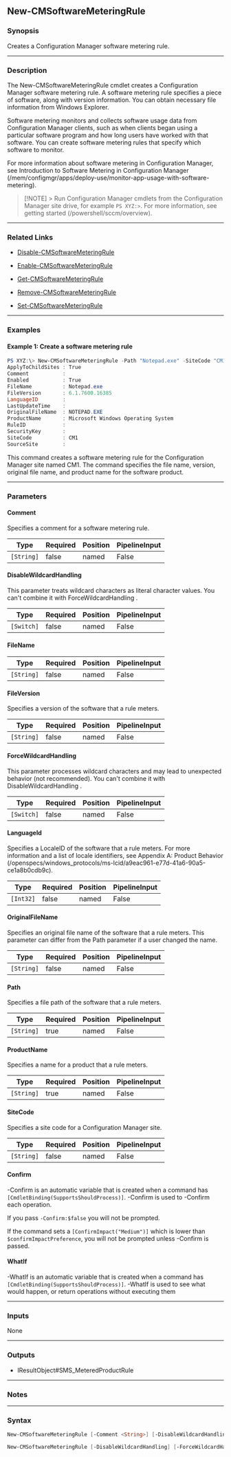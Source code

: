New-CMSoftwareMeteringRule
--------------------------




### Synopsis
Creates a Configuration Manager software metering rule.



---


### Description

The New-CMSoftwareMeteringRule cmdlet creates a Configuration Manager software metering rule. A software metering rule specifies a piece of software, along with version information. You can obtain necessary file information from Windows Explorer.



Software metering monitors and collects software usage data from Configuration Manager clients, such as when clients began using a particular software program and how long users have worked with that software. You can create software metering rules that specify which software to monitor.



For more information about software metering in Configuration Manager, see Introduction to Software Metering in Configuration Manager (/mem/configmgr/apps/deploy-use/monitor-app-usage-with-software-metering).



> [!NOTE] > Run Configuration Manager cmdlets from the Configuration Manager site drive, for example `PS XYZ:>`. For more information, see getting started (/powershell/sccm/overview).



---


### Related Links
* [Disable-CMSoftwareMeteringRule](Disable-CMSoftwareMeteringRule)



* [Enable-CMSoftwareMeteringRule](Enable-CMSoftwareMeteringRule)



* [Get-CMSoftwareMeteringRule](Get-CMSoftwareMeteringRule)



* [Remove-CMSoftwareMeteringRule](Remove-CMSoftwareMeteringRule)



* [Set-CMSoftwareMeteringRule](Set-CMSoftwareMeteringRule)





---


### Examples
#### Example 1: Create a software metering rule
```PowerShell
PS XYZ:\> New-CMSoftwareMeteringRule -Path "Notepad.exe" -SiteCode "CM1" -FileVersion "6.1.7600.16385" -OriginalFileName "NOTEPAD.EXE" -ProductName "Microsoft Windows Operating System"
ApplyToChildSites : True
Comment           :
Enabled           : True
FileName          : Notepad.exe
FileVersion       : 6.1.7600.16385
LanguageID        :
LastUpdateTime    :
OriginalFileName  : NOTEPAD.EXE
ProductName       : Microsoft Windows Operating System
RuleID            :
SecurityKey       :
SiteCode          : CM1
SourceSite        :
```
This command creates a software metering rule for the Configuration Manager site named CM1. The command specifies the file name, version, original file name, and product name for the software product.


---


### Parameters
#### **Comment**

Specifies a comment for a software metering rule.






|Type      |Required|Position|PipelineInput|
|----------|--------|--------|-------------|
|`[String]`|false   |named   |False        |



#### **DisableWildcardHandling**

This parameter treats wildcard characters as literal character values. You can't combine it with ForceWildcardHandling .






|Type      |Required|Position|PipelineInput|
|----------|--------|--------|-------------|
|`[Switch]`|false   |named   |False        |



#### **FileName**








|Type      |Required|Position|PipelineInput|
|----------|--------|--------|-------------|
|`[String]`|false   |named   |False        |



#### **FileVersion**

Specifies a version of the software that a rule meters.






|Type      |Required|Position|PipelineInput|
|----------|--------|--------|-------------|
|`[String]`|false   |named   |False        |



#### **ForceWildcardHandling**

This parameter processes wildcard characters and may lead to unexpected behavior (not recommended). You can't combine it with DisableWildcardHandling .






|Type      |Required|Position|PipelineInput|
|----------|--------|--------|-------------|
|`[Switch]`|false   |named   |False        |



#### **LanguageId**

Specifies a LocaleID of the software that a rule meters. For more information and a list of locale identifiers, see Appendix A: Product Behavior (/openspecs/windows_protocols/ms-lcid/a9eac961-e77d-41a6-90a5-ce1a8b0cdb9c).






|Type     |Required|Position|PipelineInput|
|---------|--------|--------|-------------|
|`[Int32]`|false   |named   |False        |



#### **OriginalFileName**

Specifies an original file name of the software that a rule meters. This parameter can differ from the Path parameter if a user changed the name.






|Type      |Required|Position|PipelineInput|
|----------|--------|--------|-------------|
|`[String]`|false   |named   |False        |



#### **Path**

Specifies a file path of the software that a rule meters.






|Type      |Required|Position|PipelineInput|
|----------|--------|--------|-------------|
|`[String]`|true    |named   |False        |



#### **ProductName**

Specifies a name for a product that a rule meters.






|Type      |Required|Position|PipelineInput|
|----------|--------|--------|-------------|
|`[String]`|true    |named   |False        |



#### **SiteCode**

Specifies a site code for a Configuration Manager site.






|Type      |Required|Position|PipelineInput|
|----------|--------|--------|-------------|
|`[String]`|false   |named   |False        |



#### **Confirm**
-Confirm is an automatic variable that is created when a command has ```[CmdletBinding(SupportsShouldProcess)]```.
-Confirm is used to -Confirm each operation.

If you pass ```-Confirm:$false``` you will not be prompted.


If the command sets a ```[ConfirmImpact("Medium")]``` which is lower than ```$confirmImpactPreference```, you will not be prompted unless -Confirm is passed.

#### **WhatIf**
-WhatIf is an automatic variable that is created when a command has ```[CmdletBinding(SupportsShouldProcess)]```.
-WhatIf is used to see what would happen, or return operations without executing them


---


### Inputs
None





---


### Outputs
* IResultObject#SMS_MeteredProductRule






---


### Notes




---


### Syntax
```PowerShell
New-CMSoftwareMeteringRule [-Comment <String>] [-DisableWildcardHandling] [-FileName <String>] [-FileVersion <String>] [-ForceWildcardHandling] [-LanguageId <Int32>] [-OriginalFileName <String>] -ProductName <String> [-SiteCode <String>] [-Confirm] [-WhatIf] [<CommonParameters>]
```
```PowerShell
New-CMSoftwareMeteringRule [-DisableWildcardHandling] [-ForceWildcardHandling] -Path <String> [-ProductName <String>] [-SiteCode <String>] [-Confirm] [-WhatIf] [<CommonParameters>]
```
